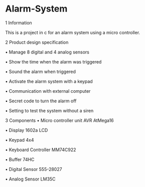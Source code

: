 # Alarm-System

1 Information

This is a project in c for an alarm system using a micro controller.

2 Product design specification

• Manage 8 digital and 4 analog sensors

• Show the time when the alarm was triggered

• Sound the alarm when triggered

• Activate the alarm system with a keypad

• Communication with external computer

• Secret code to turn the alarm off

• Setting to test the system without a siren


3 Components
• Micro controller unit
AVR AtMega16

• Display
1602a LCD

• Keypad 4x4

• Keyboard Controller
MM74C922

• Buffer
74HC

• Digital Sensor
555-28027

• Analog Sensor
LM35C
